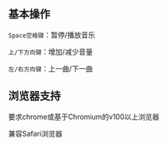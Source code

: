 ## 基本操作

`Space空格键`：暂停/播放音乐

`上/下方向键`：增加/减少音量

`左/右方向键`：上一曲/下一曲

## 浏览器支持

要求chrome或基于Chromium的v100以上浏览器

兼容Safari浏览器
